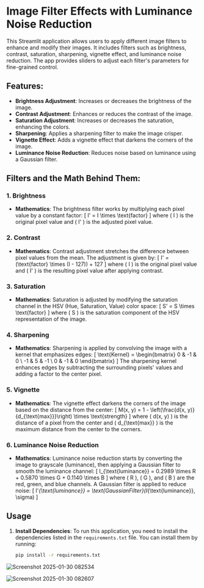 # Image Filter Effects with Luminance Noise Reduction

This Streamlit application allows users to apply different image filters to enhance and modify their images. It includes filters such as brightness, contrast, saturation, sharpening, vignette effect, and luminance noise reduction. The app provides sliders to adjust each filter's parameters for fine-grained control.

## Features:
- **Brightness Adjustment**: Increases or decreases the brightness of the image.
- **Contrast Adjustment**: Enhances or reduces the contrast of the image.
- **Saturation Adjustment**: Increases or decreases the saturation, enhancing the colors.
- **Sharpening**: Applies a sharpening filter to make the image crisper.
- **Vignette Effect**: Adds a vignette effect that darkens the corners of the image.
- **Luminance Noise Reduction**: Reduces noise based on luminance using a Gaussian filter.

## Filters and the Math Behind Them:

### 1. **Brightness**
   - **Mathematics**: The brightness filter works by multiplying each pixel value by a constant factor:
     \[
     I' = I \times \text{factor}
     \]
     where \( I \) is the original pixel value and \( I' \) is the adjusted pixel value.

### 2. **Contrast**
   - **Mathematics**: Contrast adjustment stretches the difference between pixel values from the mean. The adjustment is given by:
     \[
     I' = (\text{factor} \times (I - 127)) + 127
     \]
     where \( I \) is the original pixel value and \( I' \) is the resulting pixel value after applying contrast.

### 3. **Saturation**
   - **Mathematics**: Saturation is adjusted by modifying the saturation channel in the HSV (Hue, Saturation, Value) color space:
     \[
     S' = S \times \text{factor}
     \]
     where \( S \) is the saturation component of the HSV representation of the image.

### 4. **Sharpening**
   - **Mathematics**: Sharpening is applied by convolving the image with a kernel that emphasizes edges:
     \[
     \text{Kernel} =
     \begin{bmatrix}
     0 & -1 & 0 \\
     -1 & 5 & -1 \\
     0 & -1 & 0
     \end{bmatrix}
     \]
     The sharpening kernel enhances edges by subtracting the surrounding pixels' values and adding a factor to the center pixel.

### 5. **Vignette**
   - **Mathematics**: The vignette effect darkens the corners of the image based on the distance from the center:
     \[
     M(x, y) = 1 - \left(\frac{d(x, y)}{d_{\text{max}}}\right) \times \text{strength}
     \]
     where \( d(x, y) \) is the distance of a pixel from the center and \( d_{\text{max}} \) is the maximum distance from the center to the corners.

### 6. **Luminance Noise Reduction**
   - **Mathematics**: Luminance noise reduction starts by converting the image to grayscale (luminance), then applying a Gaussian filter to smooth the luminance channel:
     \[
     I_{\text{luminance}} = 0.2989 \times R + 0.5870 \times G + 0.1140 \times B
     \]
     where \( R \), \( G \), and \( B \) are the red, green, and blue channels. A Gaussian filter is applied to reduce noise:
     \[
     I'_{\text{luminance}} = \text{GaussianFilter}(I_{\text{luminance}}, \sigma)
     \]

## Usage

1. **Install Dependencies**:
   To run this application, you need to install the dependencies listed in the `requirements.txt` file. You can install them by running:
   ```bash
   pip install -r requirements.txt


![Screenshot 2025-01-30 082534](https://github.com/user-attachments/assets/b426ac78-32ad-4ee8-8bfe-2941aa4e86e5)

![Screenshot 2025-01-30 082607](https://github.com/user-attachments/assets/995c6ca2-4eae-4e73-a834-fae1100bd64d)

   

